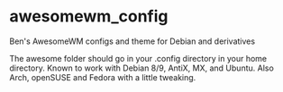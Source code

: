 # awesomewm_config
Ben's AwesomeWM configs and theme for Debian and derivatives

The awesome folder should go in your .config directory in your home directory. 
Known to work with Debian 8/9, AntiX, MX, and Ubuntu. Also Arch, openSUSE and Fedora with a little tweaking. 
